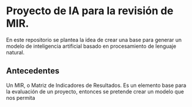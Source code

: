 # Proyecto de IA para la revisión de MIR. 

En este repositorio se plantea la idea de crear una base para generar un modelo de inteligencia artificial basado en procesamiento de lenguaje natural. 

## Antecedentes

Un MIR, o Matriz de Indicadores de Resultados. Es un elemento base para la evaluación de un proyecto, entonces se pretende crear un modelo que nos permita 
